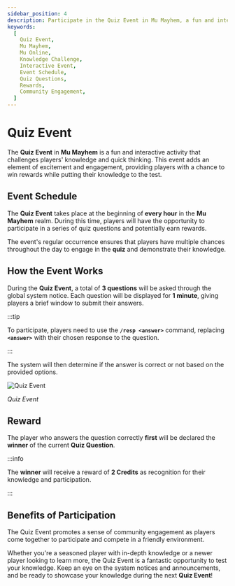 ```yaml
---
sidebar_position: 4
description: Participate in the Quiz Event in Mu Mayhem, a fun and interactive activity that challenges players' knowledge and quick thinking. Learn about the event schedule, how it works, and the rewards for correct answers. Engage in friendly competition and showcase your knowledge in this exciting event.
keywords:
  [
    Quiz Event,
    Mu Mayhem,
    Mu Online,
    Knowledge Challenge,
    Interactive Event,
    Event Schedule,
    Quiz Questions,
    Rewards,
    Community Engagement,
  ]
---
```


# Quiz Event

The **Quiz Event** in **Mu Mayhem** is a fun and interactive activity that challenges players' knowledge and quick thinking. This event adds an element of excitement and engagement, providing players with a chance to win rewards while putting their knowledge to the test.

## Event Schedule

The **Quiz Event** takes place at the beginning of **every hour** in the **Mu Mayhem** realm. During this time, players will have the opportunity to participate in a series of quiz questions and potentially earn rewards.

The event's regular occurrence ensures that players have multiple chances throughout the day to engage in the **quiz** and demonstrate their knowledge.

## How the Event Works

During the **Quiz Event**, a total of **3 questions** will be asked through the global system notice. Each question will be displayed for **1 minute**, giving players a brief window to submit their answers.

:::tip

To participate, players need to use the **`/resp <answer>`** command, replacing **`<answer>`** with their chosen response to the question.

:::

The system will then determine if the answer is correct or not based on the provided options.

![Quiz Event](/img/events/quiz-event.jpg)

_Quiz Event_

## Reward

The player who answers the question correctly **first** will be declared the **winner** of the current **Quiz Question**.

:::info

The **winner** will receive a reward of **2 Credits** as recognition for their knowledge and participation.

:::

## Benefits of Participation

The Quiz Event promotes a sense of community engagement as players come together to participate and compete in a friendly environment.

Whether you're a seasoned player with in-depth knowledge or a newer player looking to learn more, the Quiz Event is a fantastic opportunity to test your knowledge. Keep an eye on the system notices and announcements, and be ready to showcase your knowledge during the next **Quiz Event**!
